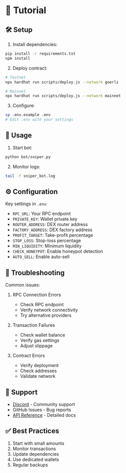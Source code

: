 # 📖 Tutorial

## 🛠️ Setup

1. Install dependencies:
```bash
pip install -r requirements.txt
npm install
```

2. Deploy contract:
```bash
# Testnet
npx hardhat run scripts/deploy.js --network goerli

# Mainnet
npx hardhat run scripts/deploy.js --network mainnet
```

3. Configure:
```bash
cp .env.example .env
# Edit .env with your settings
```

## 🚀 Usage

1. Start bot:
```bash
python bot/sniper.py
```

2. Monitor logs:
```bash
tail -f sniper_bot.log
```

## ⚙️ Configuration

Key settings in `.env`:
- `RPC_URL`: Your RPC endpoint
- `PRIVATE_KEY`: Wallet private key
- `ROUTER_ADDRESS`: DEX router address
- `FACTORY_ADDRESS`: DEX factory address
- `PROFIT_TARGET`: Take-profit percentage
- `STOP_LOSS`: Stop-loss percentage
- `MIN_LIQUIDITY`: Minimum liquidity
- `CHECK_HONEYPOT`: Enable honeypot detection
- `AUTO_SELL`: Enable auto-sell

## 🔧 Troubleshooting

Common issues:
1. RPC Connection Errors
   - Check RPC endpoint
   - Verify network connectivity
   - Try alternative providers

2. Transaction Failures
   - Check wallet balance
   - Verify gas settings
   - Adjust slippage

3. Contract Errors
   - Verify deployment
   - Check addresses
   - Validate network

## 💬 Support

- [Discord](https://discord.gg/bZXer5ZttK) - Community support
- GitHub Issues - Bug reports
- [API Reference](docs/api.md) - Detailed docs

## ✅ Best Practices

1. Start with small amounts
2. Monitor transactions
3. Update dependencies
4. Use dedicated wallets
5. Regular backups 